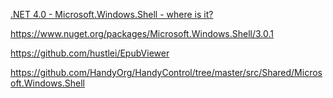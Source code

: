 [.NET 4.0 - Microsoft.Windows.Shell - where is it?](https://stackoverflow.com/questions/8403412/net-4-0-microsoft-windows-shell-where-is-it)

https://www.nuget.org/packages/Microsoft.Windows.Shell/3.0.1

https://github.com/hustlei/EpubViewer

https://github.com/HandyOrg/HandyControl/tree/master/src/Shared/Microsoft.Windows.Shell

